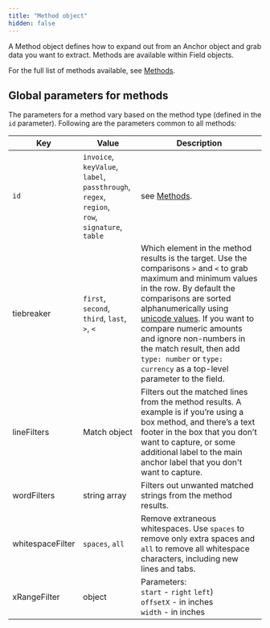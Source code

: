 ```yaml
---
title: "Method object"
hidden: false
---
```




A Method object defines how to expand out from an Anchor object and grab data you want to extract. Methods are available within Field objects.

For the full list of methods available, see [Methods](doc:methods). 



Global parameters for methods
-----

The parameters for a method vary based on the method type (defined in the `id` parameter). Following are the parameters common to all methods:

| Key              | Value                                                        | Description                                                  |
| ---------------- | ------------------------------------------------------------ | ------------------------------------------------------------ |
| `id`             | `invoice`,<br/>`keyValue`,<br/>`label`,<br/>`passthrough`,<br/>`regex`,<br/>`region`,<br/>`row`,<br/>`signature`,<br/>`table` | see [Methods](doc:methods).                                  |
| tiebreaker       | `first`, `second`, `third`, `last`, `>`, `<`                 | Which element in the method results is the target. Use the comparisons `>` and `<` to grab maximum and minimum values in the row. By default the comparisons are sorted alphanumerically using [unicode values](https://developer.mozilla.org/en-US/docs/Web/JavaScript/Reference/Operators/Less_than).  If you want to compare numeric amounts and ignore non-numbers in the match result,  then add `type: number`  or `type: currency` as a top-level parameter to the field. |
| lineFilters      | Match object                                                 | Filters out the matched lines from the method results. A example is if you’re using a box method, and there’s a text footer in the box that you don’t want to capture, or some additional label to the main anchor label that you don't want to capture. |
| wordFilters      | string array                                                 | Filters out unwanted matched strings from the method results. |
| whitespaceFilter | `spaces`, `all`                                              | Remove extraneous whitespaces. Use `spaces` to remove only extra spaces and `all` to remove all whitespace characters, including new lines and tabs. |
| xRangeFilter     | object                                                       | Parameters: <br/>`start` - `right` `left`) <br/> `offsetX` - in inches  <br/> `width` - in inches |



